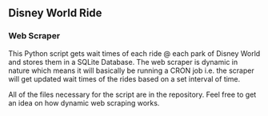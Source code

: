 ## Disney World Ride

### Web Scraper

This Python script gets wait times of each ride @ each park of Disney World and stores them in a SQLite Database.
The web scraper is dynamic in nature which means it will basically be running a CRON job i.e. the scraper will get updated wait times of the rides based on a set interval of time. 

All of the files necessary for the script are in the repository. Feel free to get an idea on how dynamic web scraping works.
